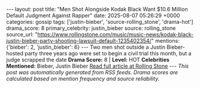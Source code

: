 --- layout: post title: "Men Shot Alongside Kodak Black Want $10.6 Million Default Judgment Against Rapper" date: 2025-08-07 05:26:29 +0000 categories: gossip tags: ['justin-bieber', 'source-rolling_stone', 'drama-hot'] drama_score: 8 primary_celebrity: justin_bieber source: rolling_stone source_url: "https://www.rollingstone.com/music/music-news/kodak-black-justin-bieber-party-shooting-lawsuit-default-1235402354/" mentions: {'bieber': 2, 'justin_bieber': 6} --- Two men shot outside a Justin Bieber-hosted party three years ago were set to begin a civil trial this month, but a judge scrapped the date **Drama Score:** 8 | **Level:** HOT **Celebrities Mentioned:** Bieber, Justin Bieber [Read full article at Rolling Stone](https://www.rollingstone.com/music/music-news/kodak-black-justin-bieber-party-shooting-lawsuit-default-1235402354/) --- *This post was automatically generated from RSS feeds. Drama scores are calculated based on mention frequency and source reliability.*